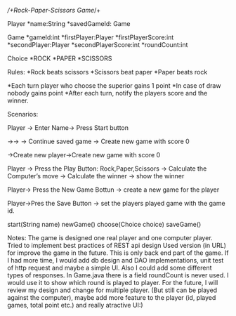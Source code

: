 */+Rock-Paper-Scissors Game*/+


Player
*name:String
*savedGameId: Game

Game
*gameId:int
*firstPlayer:Player
*firstPlayerScore:int
*secondPlayer:Player
*secondPlayerScore:int
*roundCount:int

Choice
*ROCK
*PAPER
*SCISSORS

Rules:
*Rock beats scissors
*Scissors beat paper
*Paper beats rock

*Each turn player who choose the superior gains 1 point 
*In case of draw nobody gains point
*After each turn, notify the players score and the winner.


Scenarios:

Player -> Enter Name-> Press Start button

<Already Player>
	-><Player has saved game>-><Retrieve the save game> -> Continue saved game						  	  <Start a new game>	-> Create new game with score 0

<New Player>->Create new player->Create new game with score 0


Player -> Press the Play Button: Rock,Paper,Scissors -> Calculate the Computer’s move -> Calculate the winner -> show the winner

Player-> Press the New Game Bottun -> create a new game for the player

Player->Pres the Save Button -> set the players played game with the game id.


start(String name)
newGame()
choose(Choice choice)
saveGame()

Notes:
The game is designed one real player and one computer player.
Tried to implement best practices of REST api design
Used version (in URL) for improve the game in the future.
This is only back end part of the game.
If I had more time, I would add db design and DAO implementations, unit test of http request and maybe a simple UI. Also I could add some different types of responses.  In Game.java there is a field roundCount is never used. I would use it to show which round is played to player. For the future, I will review my design and change for multiple player. (But still can be played against the computer), maybe add more feature to the player (id, played games, total point etc.) and really atractive UI:)












 
